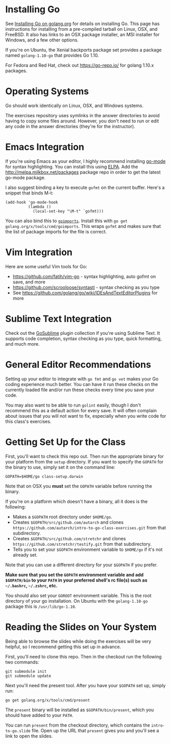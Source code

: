 # Installing Go

See [Installing Go on golang.org](http://golang.org/doc/install) for details
on installing Go. This page has instructions for installing from a
pre-compiled tarball on Linux, OSX, and FreeBSD. It also has links to an OSX
package installer, an MSI installer for Windows, and a few other options.

If you're on Ubuntu, the Xenial backports package set provides a package named
`golang-1.10-go` that provides Go 1.10.

For Fedora and Red Hat, check out https://go-repo.io/ for golang 1.10.x
packages.

# Operating Systems

Go should work identically on Linux, OSX, and Windows systems.

The exercises repository uses symlinks in the answer directories to avoid
having to copy some files around. However, you don't need to run or edit any
code in the answer directories (they're for the instructor).

# Emacs Integration

If you're using Emacs as your editor, I highly recommend installing
[go-mode](https://github.com/dominikh/go-mode.el) for syntax highlighting. You
can install this using [ELPA](http://www.emacswiki.org/emacs/ELPA). Add the
http://melpa.milkbox.net/packages package repo in order to get the latest
go-mode package.

I also suggest binding a key to execute `gofmt` on the current buffer. Here's
a snippet that binds M-t:

    (add-hook 'go-mode-hook
              (lambda ()
                (local-set-key "\M-t" `gofmt)))

You can also bind this to
[`goimports`](https://godoc.org/golang.org/x/tools/cmd/goimports). Install
this with `go get golang.org/x/tools/cmd/goimports`. This wraps `gofmt` and
makes sure that the list of package imports for the file is correct.

# Vim Integration

Here are some useful Vim tools for Go:

* https://github.com/fatih/vim-go - syntax highlighting, auto gofmt on save, and more
* https://github.com/scrooloose/syntasti - syntax checking as you type
* See https://github.com/golang/go/wiki/IDEsAndTextEditorPlugins for more

# Sublime Text Integration

Check out the [GoSublime](https://github.com/DisposaBoy/GoSublime) plugin
collection if you're using Sublime Text. It supports code completion, syntax
checking as you type, quick formatting, and much more.

# General Editor Recommendations

Setting up your editor to integrate with `go fmt` and `go vet` makes your Go
coding experience much better. You can have it run these checks on the
currently loaded file and/or run these checks every time you save your code.

You may also want to be able to run `golint` easily, though I don't recommend
this as a default action for every save. It will often complain about issues
that you will not want to fix, especially when you write code for this class's
exercises.

# Getting Set Up for the Class

First, you'll want to check this repo out. Then run the appropriate binary for
your platform from the `setup` directory. If you want to specify the `GOPATH`
for the binary to use, simply set it on the command line:

    GOPATH=$HOME/go class-setup.darwin

Note that on OSX you **must** set the `GOPATH` variable before running the
binary.

If you're on a platform which doesn't have a binary, all it does is the
following:

* Makes a `$GOPATH` root directory under `$HOME/go`.
* Creates `$GOPATH/src/github.com/autarch` and clones
  `https://github.com/autarch/intro-to-go-class-exercises.git` from that
  subdirectory.
* Creates `$GOPATH/src/github.com/stretchr` and clones
  `https://github.com/stretchr/testify.git` from that subdirectory.
* Tells you to set your `$GOPATH` environment variable to `$HOME/go` if it's
  not already set.

Note that you can use a different directory for your `$GOPATH` if you prefer.

**Make sure that you set the `GOPATH` environment variable and add
`$GOPATH/bin` to your `PATH` in your preferred shell's rc file(s) such as
`~/.bashrc`, `~/.zshrc`, etc.**

You should also set your `GOROOT` environment variable. This is the root
directory of your go installation. On Ubuntu with the `golang-1.10-go` package
this is `/usr/lib/go-1.10`.

# Reading the Slides on Your System

Being able to browse the slides while doing the exercises will be very
helpful, so I recommend getting this set up in advance.

First, you'll need to clone this repo. Then in the checkout run the following
two commands:

    git submodule init
    git submodule update

Next you'll need the present tool. After you have your `$GOPATH` set up,
simply run:

    go get golang.org/x/tools/cmd/present

The `present` binary will be installed as `$GOPATH/bin/present`, which you
should have added to your `PATH`.

You can run `present` from the checkout directory, which contains the
`intro-to-go.slide` file. Open up the URL that `present` gives you and you'll
see a link to open the slides.
